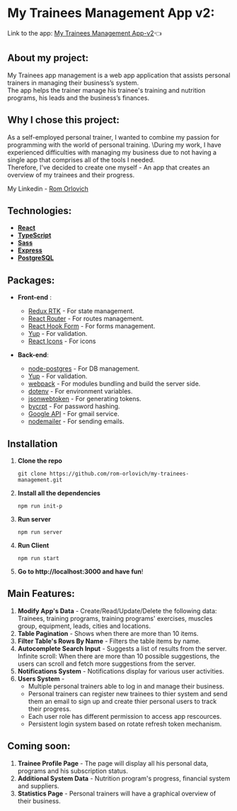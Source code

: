 # My Trainees Management App v2:

Link to the app: [My Trainees Management App-v2](https://my-trainee-management-new.herokuapp.com/login):point_left:

## About my project:

My Trainees app management is a web app application that assists
personal trainers in managing their business’s system.
\
The app helps the trainer manage his trainee's training and nutrition programs, his leads and the business’s finances.

## Why I chose this project:

As a self-employed personal trainer, I wanted to combine my passion for programming with the world of personal training.
\During my work, I have experienced difficulties with managing my business due to not having a single app that comprises all of the tools I needed.
\
Therefore, I've decided to create one myself - An app that creates an overview of my trainees and their progress.

My Linkedin - [Rom Orlovich](https://www.linkedin.com/in/rom-orlovich/)

## Technologies:

- **[React](https://reactjs.org/)**
- **[TypeScript](https://www.typescriptlang.org/)**
- **[Sass](https://www.npmjs.com/package/sass)**
- **[Express](https://www.npmjs.com/package/express)**
- **[PostgreSQL](https://www.postgresql.org/)**

## Packages:

- **Front-end** :

  - [Redux RTK](https://www.npmjs.com/package/@reduxjs/toolkit) - For state management.
  - [React Router](https://www.npmjs.com/package/react-router-dom) - For routes management.
  - [React Hook Form](https://www.npmjs.com/package/react-hook-form) - For forms management.
  - [Yup](https://www.npmjs.com/package/yup) - For validation.
  - [React Icons](https://www.npmjs.com/package/react-icons) - For icons
  

- **Back-end**:
  - [node-postgres](https://www.npmjs.com/package/pg) - For DB management.
  - [Yup](https://www.npmjs.com/package/yup) - For validation.
  - [webpack](https://www.npmjs.com/package/webpack) - For modules bundling and build the server side.
  - [dotenv](https://www.npmjs.com/package/dotenv) - For environment variables.
  - [jsonwebtoken](https://www.npmjs.com/package/jsonwebtoken) - For generating tokens.
  - [bycrpt](https://www.npmjs.com/package/bcryptjs) - For password hashing.
  - [Google API](https://www.npmjs.com/package/googleapis) - For gmail service.
  - [nodemailer](https://www.npmjs.com/package/nodemailer) - For sending emails.
  

## Installation

1. **Clone the repo**
   ```
   git clone https://github.com/rom-orlovich/my-trainees-management.git
   ```
2. **Install all the dependencies**
   ```
   npm run init-p
   ```
3. **Run server**
   ```
   npm run server
   ```
4. **Run Client**

   ```
   npm run start
   ```

5. **Go to http://localhost:3000 and have fun**!

## Main Features:

1. **Modify App's Data** - Create/Read/Update/Delete the following data: Trainees, training programs, training programs' exercises, muscles group, equipment, leads, cities and locations.
2. **Table Pagination** - Shows when there are more than 10 items.
3. **Filter Table's Rows By Name** - Filters the table items by name.
4. **Autocomplete Search Input** - Suggests a list of results from the server. \
   Infinite scroll: When there are more than 10 possible suggestions, the users can scroll and fetch more suggestions from the server.
5. **Notifications System** - Notifications display for various user activities.
6. **Users System** -
   - Multiple personal trainers able to log in and manage their business. 
   - Personal trainers can register new trainees to thier system and send them an email to sign up and create thier personal users to track their progress. 
   - Each user role has different permission to access app rescources. 
   - Persistent login system based on rotate refresh token mechanism.

## Coming soon:
1.  **Trainee Profile Page** - The page will display all his personal data, programs and his subscription status.
2.  **Additional System Data** - Nutrition program's progress, financial system and suppliers.
3.  **Statistics Page** - Personal trainers will have a graphical overview of their business.

